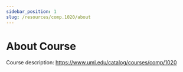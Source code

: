 ```yaml
---
sidebar_position: 1
slug: /resources/comp.1020/about
---
```


# About Course

Course description: https://www.uml.edu/catalog/courses/comp/1020